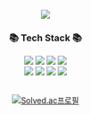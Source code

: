 </br>

<div align="center">
<img src="https://capsule-render.vercel.app/api?type=waving&&color=gradient&height=200&section=header&text=Welcome!&fontSize=90" />

<br>
  
  <h3>📚 Tech Stack 📚</h3>

<img src="https://img.shields.io/badge/Java-007396?style=flat&logo=Java&logoColor=white" />
<img src="https://img.shields.io/badge/JavaScript-F7DF1E?style=flat&logo=JavaScript&logoColor=white" />
<img src="https://img.shields.io/badge/HTML5-E34F26?style=flat&logo=HTML5&logoColor=white" />
<img src="https://img.shields.io/badge/CSS3-1572B6?style=flat&logo=CSS3&logoColor=white" />
<br>
<img src="https://img.shields.io/badge/Spring-6DB33F?style=flat&logo=Spring&logoColor=white" />
<img src="https://img.shields.io/badge/MySQL-4479A1?style=flat&logo=MySQL&logoColor=white" />
<img src="https://img.shields.io/badge/MariaDB-003545?style=flat&logo=MariaDB&logoColor=white" />
<img src="https://img.shields.io/badge/Linux-FCC624?style=flat&logo=Linux&logoColor=white" />
<br>
<br>
  
[![Solved.ac프로필](http://mazassumnida.wtf/api/v2/generate_badge?boj=kimdozzi)](https://solved.ac/kimdozzi)
</div>

